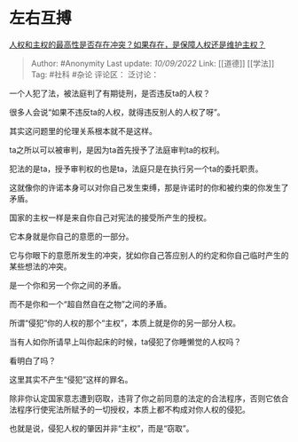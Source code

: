 # 左右互搏
[人权和主权的最高性是否存在冲突？如果存在，是保障人权还是维护主权？](https://www.zhihu.com/question/298054690/answer/2661678427)

> Author: #Anonymity
> Last update: *10/09/2022*
> Link: [[道德]] [[学法]]
> Tag: #社科 #杂论
> 评论区：
> 泛讨论：

一个人犯了法，被法庭判了有期徒刑，是否违反ta的人权？

很多人会说“如果不违反ta的人权，就得违反别人的人权了呀”。

其实这问题里的伦理关系根本就不是这样。

ta之所以可以被审判，是因为ta首先授予了法庭审判ta的权利。

犯法的是ta，授予审判权的也是ta，法庭只是在执行另一个ta的委托职责。

这就像你的许诺本身可以对你自己发生束缚，那是许诺时的你和被约束的你发生了矛盾。

国家的主权一样是来自你自己对宪法的接受所产生的授权。

它本身就是你自己的意愿的一部分。

它与你眼下的意愿所发生的冲突，犹如你自己答应别人的约定和你自己临时产生的某些想法的冲突。

是一个你和另一个你之间的矛盾。

而不是你和一个“超自然自在之物”之间的矛盾。

所谓“侵犯”你的人权的那个“主权”，本质上就是你的另一部分人权。

当有人如你所请早上叫你起床的时候，ta侵犯了你睡懒觉的人权吗？

看明白了吗？

这里其实不产生“侵犯”这样的罪名。

除非你认定国家意志遭到窃取，违背了你之前同意的法定的合法程序，否则它依合法程序行使宪法所赋予的一切授权，本质上都不构成对你人权的侵犯。

也就是说，侵犯人权的肇因并非“主权”，而是“窃取”。
